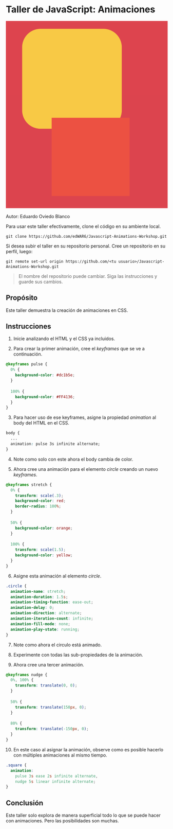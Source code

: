 # Taller de JavaScript: Animaciones

![Resultado](/images/result.png)

Autor: Eduardo Oviedo Blanco

Para usar este taller efectivamente, clone el código en su ambiente local.
```
git clone https://github.com/edWAR6/Javascript-Animations-Workshop.git
```
Si desea subir el taller en su repositorio personal.
Cree un repositorio en su perfil, luego:
```
git remote set-url origin https://github.com/<tu usuario>/Javascript-Animations-Workshop.git
```

> El nombre del repositorio puede cambiar. Siga las instrucciones y guarde sus cambios.

## Propósito

Este taller demuestra la creación de animaciones en CSS.

## Instrucciones

1. Inicie analizando el HTML y el CSS ya incluidos.

2. Para crear la primer animación, cree el *keyframes* que se ve a continuación.
```css
@keyframes pulse {
  0% {
    background-color: #dc1b5e;
  }

  100% {
    background-color: #FF4136;
  }
}
```

3. Para hacer uso de ese keyframes, asigne la propiedad *animation* al body del HTML en el CSS.
```css
body {
  ...
  animation: pulse 3s infinite alternate;
}
```

4. Note como solo con este ahora el body cambia de color.

5. Ahora cree una animación para el elemento *circle* creando un nuevo *keyframes*.
```css
@keyframes stretch {
  0% {
    transform: scale(.3);
    background-color: red;
    border-radius: 100%;
  }

  50% {
    background-color: orange;
  }

  100% {
    transform: scale(1.5);
    background-color: yellow;
  }
}
```

6. Asigne esta animación al elemento *circle*.
```css
.circle {
  animation-name: stretch;
  animation-duration: 1.5s;
  animation-timing-function: ease-out;
  animation-delay: 0;
  animation-direction: alternate;
  animation-iteration-count: infinite;
  animation-fill-mode: none;
  animation-play-state: running;
}
```

7. Note como ahora el circulo está animado.

8. Experimente con todas las sub-propiedades de la animación.

9. Ahora cree una tercer animación.
```css
@keyframes nudge {
  0%, 100% {
    transform: translate(0, 0);
  }

  50% {
    transform: translate(150px, 0);
  }

  80% {
    transform: translate(-150px, 0);
  }
}
```

10. En este caso al asignar la animación, observe como es posible hacerlo con múltiples animaciones al mismo tiempo.
```css
.square {
  animation:
    pulse 3s ease 2s infinite alternate, 
    nudge 5s linear infinite alternate;
}
```

## Conclusión

Este taller solo explora de manera superficial todo lo que se puede hacer con animaciones. Pero las posibilidades son muchas.